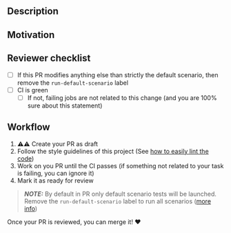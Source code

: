 ## Description

<!-- A brief description of the change being made with this pull request. -->

## Motivation

<!-- What inspired you to submit this pull request? -->

## Reviewer checklist

* [ ] If this PR modifies anything else than strictly the default scenario, then remove the `run-default-scenario` label
* [ ] CI is green
   * [ ] If not, failing jobs are not related to this change (and you are 100% sure about this statement)

## Workflow

1. ⚠️⚠️ Create your PR as draft
2. Follow the style guidelines of this project (See [how to easily lint the code](https://github.com/DataDog/system-tests/blob/main/docs/edit/lint.md))
3. Work on you PR until the CI passes (if something not related to your task is failing, you can ignore it)
4. Mark it as ready for review

> **_NOTE:_**  By default in PR only default scenario tests will be launched. Remove the `run-default-scenario` label to run all scenarios ([more info](https://datadoghq.atlassian.net/wiki/spaces/APMINT/pages/2866381467/CI+Workflow+Github+Actions))

Once your PR is reviewed, you can merge it! :heart:
